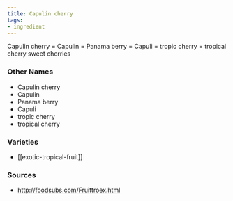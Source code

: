 ```yaml
---
title: Capulin cherry
tags:
- ingredient
---
```

Capulin cherry = Capulin = Panama berry = Capuli = tropic cherry = tropical cherry sweet cherries

### Other Names

* Capulin cherry
* Capulin
* Panama berry
* Capuli
* tropic cherry
* tropical cherry

### Varieties

* [[exotic-tropical-fruit]]

### Sources
* http://foodsubs.com/Fruittroex.html
